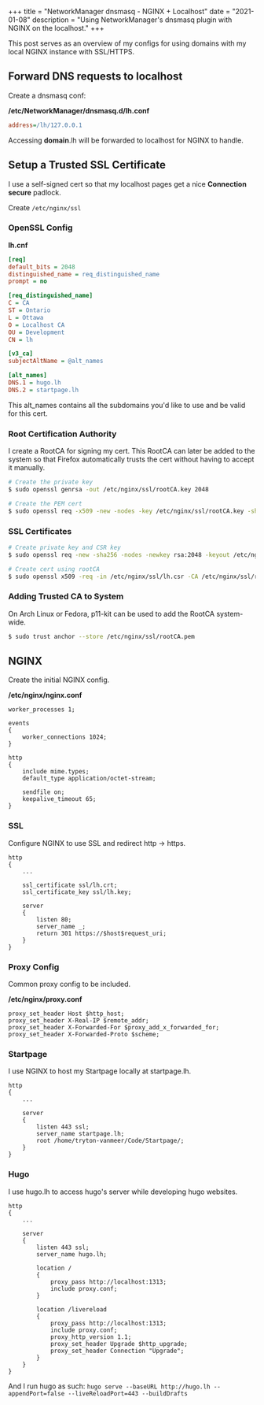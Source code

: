 +++
title = "NetworkManager dnsmasq - NGINX + Localhost"
date = "2021-01-08"
description = "Using NetworkManager's dnsmasq plugin with NGINX on the localhost."
+++

This post serves as an overview of my configs for using domains with my local NGINX instance with SSL/HTTPS.

## Forward DNS requests to localhost

Create a dnsmasq conf:

**/etc/NetworkManager/dnsmasq.d/lh.conf**

```ini
address=/lh/127.0.0.1
```

Accessing **domain**.lh will be forwarded to localhost for NGINX to handle.

## Setup a Trusted SSL Certificate

I use a self-signed cert so that my localhost pages get a nice **Connection secure** padlock.

Create `/etc/nginx/ssl`

### OpenSSL Config

**lh.cnf**
```ini
[req]
default_bits = 2048
distinguished_name = req_distinguished_name
prompt = no

[req_distinguished_name]
C = CA
ST = Ontario
L = Ottawa
O = Localhost CA
OU = Development
CN = lh

[v3_ca]
subjectAltName = @alt_names

[alt_names]
DNS.1 = hugo.lh
DNS.2 = startpage.lh
```

This alt_names contains all the subdomains you'd like to use and be valid for this cert.

### Root Certification Authority

I create a RootCA for signing my cert. This RootCA can later be added to the system so that Firefox automatically trusts the cert without having to accept it manually.

```bash
# Create the private key
$ sudo openssl genrsa -out /etc/nginx/ssl/rootCA.key 2048

# Create the PEM cert
$ sudo openssl req -x509 -new -nodes -key /etc/nginx/ssl/rootCA.key -sha256 -days 3650 -out /etc/nginx/ssl/rootCA.pem
```

### SSL Certificates

```bash
# Create private key and CSR key
$ sudo openssl req -new -sha256 -nodes -newkey rsa:2048 -keyout /etc/nginx/ssl/lh.key -out /etc/nginx/ssl/ lh.csr -config lh.cnf

# Create cert using rootCA
$ sudo openssl x509 -req -in /etc/nginx/ssl/lh.csr -CA /etc/nginx/ssl/rootCA.pem -CAkey /etc/nginx/ssl/rootCA.key -CAcreateserial -out /etc/nginx/ssl/lh.crt -sha256 -days 3650 -extfile lh.cnf -extensions v3_ca
```

### Adding Trusted CA to System

On Arch Linux or Fedora, p11-kit can be used to add the RootCA system-wide.

```bash
$ sudo trust anchor --store /etc/nginx/ssl/rootCA.pem
```

## NGINX

Create the initial NGINX config.

**/etc/nginx/nginx.conf**
```nginx
worker_processes 1;

events
{
    worker_connections 1024;
}

http
{
    include mime.types;
    default_type application/octet-stream;

    sendfile on;
    keepalive_timeout 65;
}
```
### SSL

Configure NGINX to use SSL and redirect http → https.

```nginx
http
{
    ...

    ssl_certificate ssl/lh.crt;
    ssl_certificate_key ssl/lh.key;

    server
    {
        listen 80;
        server_name _;
        return 301 https://$host$request_uri;
    }
}
```

### Proxy Config

Common proxy config to be included.

**/etc/nginx/proxy.conf**

```nginx
proxy_set_header Host $http_host;
proxy_set_header X-Real-IP $remote_addr;
proxy_set_header X-Forwarded-For $proxy_add_x_forwarded_for;
proxy_set_header X-Forwarded-Proto $scheme;
```

### Startpage

I use NGINX to host my Startpage locally at startpage.lh.

```nginx
http
{
    ...

    server
    {
        listen 443 ssl;
        server_name startpage.lh;
        root /home/tryton-vanmeer/Code/Startpage/;
    }
}
```

### Hugo

I use hugo.lh to access hugo's server while developing hugo websites.

```nginx
http
{
    ...

    server
    {
        listen 443 ssl;
        server_name hugo.lh;

        location /
        {
            proxy_pass http://localhost:1313;
            include proxy.conf;
        }

        location /livereload
        {
            proxy_pass http://localhost:1313;
            include proxy.conf;
            proxy_http_version 1.1;
            proxy_set_header Upgrade $http_upgrade;
            proxy_set_header Connection "Upgrade";
        }
    }
}
```

And I run hugo as such: `hugo serve --baseURL http://hugo.lh --appendPort=false --liveReloadPort=443 --buildDrafts`